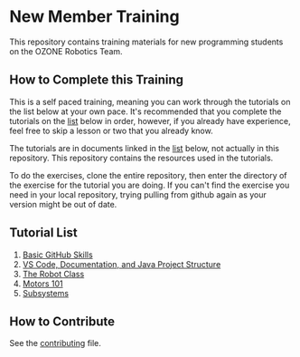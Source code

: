 # New Member Training
This repository contains training materials for new programming students on the OZONE Robotics Team.

## How to Complete this Training
This is a self paced training, meaning you can work through the tutorials on the list below at your own pace. It's recommended that you complete the tutorials on the [list](https://github.com/olentangyfrc/New-Member-Training/edit/test/README.md#tutorial-list) below in order, however, if you already have experience, feel free to skip a lesson or two that you already know.

The tutorials are in documents linked in the [list](https://github.com/olentangyfrc/New-Member-Training/edit/test/README.md#tutorial-list) below, not actually in this repository. This repository contains the resources used in the tutorials.

To do the exercises, clone the entire repository, then enter the directory of the exercise for the tutorial you are doing. If you can't find the exercise you need in your local repository, trying pulling from github again as your version might be out of date.

## Tutorial List
1. [Basic GitHub Skills](https://docs.google.com/document/d/1L3_k6H93TddDNTOuHFHAscj8kp6-6-_Y/edit?usp=sharing&ouid=109771470329998441218&rtpof=true&sd=true)
2. [VS Code, Documentation, and Java Project Structure](https://docs.google.com/document/d/1Zt6IVMSJgHXQPgcmNlBdsL7srrTf53vShnvtdIsTZx4/edit?usp=sharing)
3. [The Robot Class](https://docs.google.com/document/d/1v7erM0mteAZZjO-BOrxYyaHZuWeG20AdYuosvo2PjBU/edit?usp=sharing)
4. [Motors 101](https://docs.google.com/document/d/1JWKgR_UJH9laKT6mgramyKKsxErS8bSbKd1gRMXso7o/edit?usp=sharing)
5. [Subsystems](https://docs.google.com/document/d/16GVVg-e6bIg2HwinsQOy1D51OC3Fr3MLNQKmfMf8mPk/edit?usp=sharing)

## How to Contribute
See the [contributing](/contributing.md) file.
